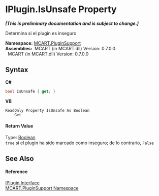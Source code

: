 # IPlugin.IsUnsafe Property 
 _**\[This is preliminary documentation and is subject to change.\]**_

Determina si el plugin es inseguro

**Namespace:**&nbsp;<a href="4abc7841-aae2-1ecc-94fa-a3d251746bda">MCART.PluginSupport</a><br />**Assemblies:**&nbsp;&nbsp;MCART (in MCART.dll) Version: 0.7.0.0<br />&nbsp;&nbsp;MCART (in MCART.dll) Version: 0.7.0.0<br />

## Syntax

**C#**<br />
``` C#
bool IsUnsafe { get; }
```

**VB**<br />
``` VB
ReadOnly Property IsUnsafe As Boolean
	Get
```


#### Return Value
Type: <a href="http://msdn2.microsoft.com/es-es/library/a28wyd50" target="_blank">Boolean</a><br />`true` si el plugin ha sido marcado como inseguro; de lo contrario, `False`

## See Also


#### Reference
<a href="4ee0e2a7-cfcb-eb2f-49cb-5ac7500b7e3d">IPlugin Interface</a><br /><a href="4abc7841-aae2-1ecc-94fa-a3d251746bda">MCART.PluginSupport Namespace</a><br />